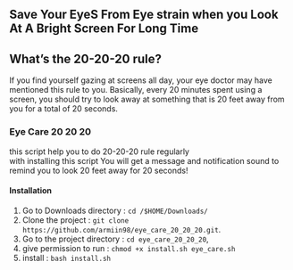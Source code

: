 ## Save Your EyeS From Eye strain when you Look At A Bright Screen For Long Time

## What’s the 20-20-20 rule?
If you find yourself gazing at screens all day, your eye doctor may have mentioned this rule to you. Basically, every 20 minutes spent using a screen, you should try to look away at something that is 20 feet away from you for a total of 20 seconds.

### Eye Care 20 20 20
this script help you to do 20-20-20 rule regularly</br>
with installing this script You will get a message and notification sound to remind you to look 20 feet away for 20 seconds!  

#### Installation
1. Go to Downloads directory    : `cd /$HOME/Downloads/`
2. Clone the project            : `git clone https://github.com/armiin98/eye_care_20_20_20.git`.
3. Go to the project directory  : `cd eye_care_20_20_20`,
4. give permission to run       : `chmod +x install.sh eye_care.sh`
5. install                      : `bash install.sh` 

